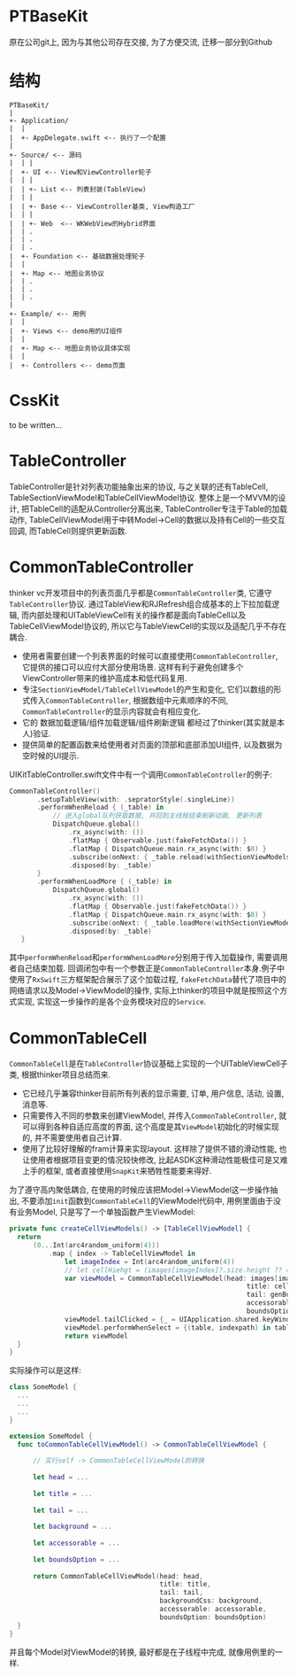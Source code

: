 # PTBaseKit

原在公司git上, 因为与其他公司存在交接, 为了方便交流, 迁移一部分到Github

# 结构
```
PTBaseKit/
|
+- Application/
|  |
|  +- AppDelegate.swift <-- 执行了一个配置
|
+- Source/ <-- 源码
|  | |
|  +- UI <-- View和ViewController轮子
|  | |
|  | +- List <-- 列表封装(TableView)
|  | |
|  | +- Base <-- ViewController基类, View构造工厂
|  | |
|  | +- Web  <-- WKWebView的Hybrid界面
|  | .
|  | .
|  | .
|  +- Foundation <-- 基础数据处理轮子
|  |
|  +- Map <-- 地图业务协议
|  | .
|  | .
|  | .
|
+- Example/ <-- 用例
|  |
|  +- Views <-- demo用的UI组件
|  |
|  +- Map <-- 地图业务协议具体实现
|  |
|  +- Controllers <-- demo页面
```

 # CssKit
 to be written...

 # TableController
 
 TableController是针对列表功能抽象出来的协议, 与之关联的还有TableCell, TableSectionViewModel和TableCellViewModel协议. 整体上是一个MVVM的设计, 把TableCell的适配从Controller分离出来, TableController专注于Table的加载动作, TableCellViewModel用于中转Model->Cell的数据以及持有Cell的一些交互回调, 而TableCell则提供更新函数.
 
 # CommonTableController
 
 thinker vc开发项目中的列表页面几乎都是`CommonTableController`类, 它遵守`TableController`协议. 通过TableView和RJRefresh组合成基本的上下拉加载逻辑, 而内部处理和UITableViewCell有关的操作都是面向TableCell以及TableCellViewModel协议的, 所以它与TableViewCell的实现以及适配几乎不存在耦合. 
 
  - 使用者需要创建一个列表界面的时候可以直接使用`CommonTableController`, 它提供的接口可以应付大部分使用场景. 这样有利于避免创建多个ViewController带来的维护高成本和低代码复用.
  - 专注`SectionViewModel/TableCellViewModel`的产生和变化, 它们以数组的形式传入`CommonTableController`, 根据数组中元素顺序的不同, `CommonTableController`的显示内容就会有相应变化.
  - 它的 数据加载逻辑/组件加载逻辑/组件刷新逻辑 都经过了thinker(其实就是本人)验证.
  - 提供简单的配置函数来给使用者对页面的顶部和底部添加UI组件, 以及数据为空时候的UI提示.
 
 UIKitTableController.swift文件中有一个调用`CommonTableController`的例子:
 
 ```swift
 CommonTableController()
        .setupTableView(with: .sepratorStyle(.singleLine))
        .performWhenReload { (_table) in
            // 进入global队列获取数据, 并回到主线程结束刷新动画, 更新列表
            DispatchQueue.global()
                .rx_async(with: ())
                .flatMap { Observable.just(fakeFetchData()) }
                .flatMap { DispatchQueue.main.rx_async(with: $0) }
                .subscribe(onNext: { _table.reload(withSectionViewModels: $0) })
                .disposed(by: _table)
        }
        .performWhenLoadMore { (_table) in
            DispatchQueue.global()
                .rx_async(with: ())
                .flatMap { Observable.just(fakeFetchData()) }
                .flatMap { DispatchQueue.main.rx_async(with: $0) }
                .subscribe(onNext: { _table.loadMore(withSectionViewModels: $0, isLast: true) })
                .disposed(by: _table)
    }
 ```
 其中`performWhenReload`和`performWhenLoadMore`分别用于传入加载操作, 需要调用者自己结束加载. 回调闭包中有一个参数正是`CommonTableController`本身.例子中使用了`RxSwift`三方框架配合展示了这个加载过程, `fakeFetchData`替代了项目中的网络请求以及Model->ViewModel的操作, 实际上thinker的项目中就是按照这个方式实现, 实现这一步操作的是各个业务模块对应的`Service`.
 
  # CommonTableCell
  `CommonTableCell`是在`TableController`协议基础上实现的一个UITableViewCell子类, 根据thinker项目总结而来. 
  - 它已经几乎兼容thinker目前所有列表的显示需要, 订单, 用户信息, 活动, 设置, 消息等.
  - 只需要传入不同的参数来创建ViewModel, 并传入`CommonTableController`, 就可以得到各种自适应高度的界面, 这个高度是其`ViewModel`初始化的时候实现的, 并不需要使用者自己计算.
  - 使用了比较好理解的fram计算来实现layout. 这样除了提供不错的滑动性能, 也让使用者根据项目变更的情况较快修改, 比起ASDK这种滑动性能极佳可是又难上手的框架, 或者直接使用`SnapKit`来牺牲性能要来得好.
  
  为了遵守高内聚低耦合, 在使用的时候应该把Model->ViewModel这一步操作抽出, 不要添加`init`函数到`CommonTableCell`的ViewModel代码中, 用例里面由于没有业务Model, 只是写了一个单独函数产生ViewModel:
  ```swift
  private func createCellViewModels() -> [TableCellViewModel] {
    return
        (0...Int(arc4random_uniform(4)))
            .map { index -> TableCellViewModel in
                let imageIndex = Int(arc4random_uniform(4))
                // let cellHiehgt = (images[imageIndex]?.size.height ?? 45) + 20
                var viewModel = CommonTableCellViewModel(head: images[imageIndex],
                                                              title: cellTitles[Int(arc4random_uniform(4))].appending(subTitles[Int(arc4random_uniform(4))]),
                                                              tail: genButtonContentOptions(),
                                                              accessorable: index%2 == 1,
                                                              boundsOption: .fitsToWidth(kScreenWidth)) // .constant(CGSize(width: kScreenWidth, height: cellHiehgt))
                viewModel.tailClicked = {_ = UIApplication.shared.keyWindow?.rootViewController?.presentAlert(title: "cell tail button clicked", message: "", force: true)}
                viewModel.performWhenSelect = {(table, indexpath) in table.deselectRow(at: indexpath, animated: true)}
                return viewModel
    }
}
  ```
  
  实际操作可以是这样:
  
  ```swift
 class SomeModel {
    ...
    ...
    ...
}

extension SomeModel {
    func toCommonTableCellViewModel() -> CommonTableCellViewModel {
        
        // 实行self -> CommonTableCellViewModel的转换
        
        let head = ...
        
        let title = ...
        
        let tail = ...
        
        let background = ...
        
        let accessorable = ...
        
        let boundsOption = ...
        
        return CommonTableCellViewModel(head: head,
                                        title: title,
                                        tail: tail,
                                        backgroundCss: background,
                                        accessorable: accessorable,
                                        boundsOption: boundsOption)
    }
}
  ```
  并且每个Model对ViewModel的转换, 最好都是在子线程中完成, 就像用例里的一样.

